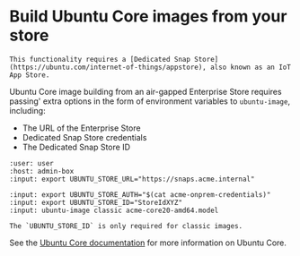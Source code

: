 # Build Ubuntu Core images from your store

```{warning}
This functionality requires a [Dedicated Snap Store](https://ubuntu.com/internet-of-things/appstore), also known as an IoT App Store.
```

Ubuntu Core image building from an air-gapped Enterprise Store requires passing'
extra options in the form of environment variables to `ubuntu-image`, including:

* The URL of the Enterprise Store
* Dedicated Snap Store credentials
* The Dedicated Snap Store ID

```{terminal}
:user: user
:host: admin-box
:input: export UBUNTU_STORE_URL="https://snaps.acme.internal"

:input: export UBUNTU_STORE_AUTH="$(cat acme-onprem-credentials)"
:input: export UBUNTU_STORE_ID="StoreIdXYZ"
:input: ubuntu-image classic acme-core20-amd64.model
```

```{note}
The `UBUNTU_STORE_ID` is only required for classic images.
```

See the [Ubuntu Core documentation](https://documentation.ubuntu.com/core/)
for more information on Ubuntu Core.